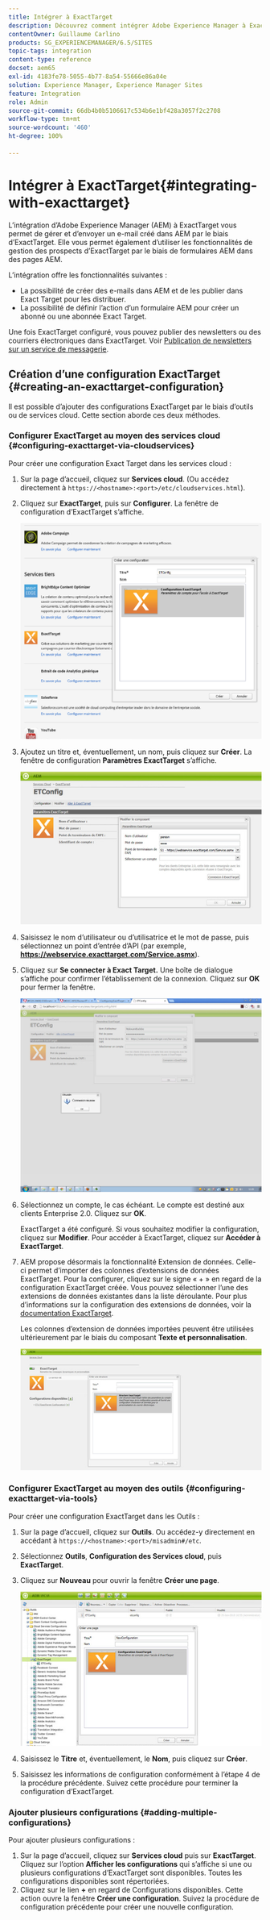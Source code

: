```yaml
---
title: Intégrer à ExactTarget
description: Découvrez comment intégrer Adobe Experience Manager à ExactTarget.
contentOwner: Guillaume Carlino
products: SG_EXPERIENCEMANAGER/6.5/SITES
topic-tags: integration
content-type: reference
docset: aem65
exl-id: 4183fe78-5055-4b77-8a54-55666e86a04e
solution: Experience Manager, Experience Manager Sites
feature: Integration
role: Admin
source-git-commit: 66db4b0b5106617c534b6e1bf428a3057f2c2708
workflow-type: tm+mt
source-wordcount: '460'
ht-degree: 100%

---
```


# Intégrer à ExactTarget{#integrating-with-exacttarget}

L’intégration d’Adobe Experience Manager (AEM) à ExactTarget vous permet de gérer et d’envoyer un e-mail créé dans AEM par le biais d’ExactTarget. Elle vous permet également d’utiliser les fonctionnalités de gestion des prospects d’ExactTarget par le biais de formulaires AEM dans des pages AEM.

L’intégration offre les fonctionnalités suivantes :

* La possibilité de créer des e-mails dans AEM et de les publier dans Exact Target pour les distribuer.
* La possibilité de définir l’action d’un formulaire AEM pour créer un abonné ou une abonnée Exact Target.

Une fois ExactTarget configuré, vous pouvez publier des newsletters ou des courriers électroniques dans ExactTarget. Voir [Publication de newsletters sur un service de messagerie](/help/sites-authoring/personalization.md).

## Création d’une configuration ExactTarget {#creating-an-exacttarget-configuration}

Il est possible d’ajouter des configurations ExactTarget par le biais d’outils ou de services cloud. Cette section aborde ces deux méthodes.

### Configurer ExactTarget au moyen des services cloud {#configuring-exacttarget-via-cloudservices}

Pour créer une configuration Exact Target dans les services cloud :

1. Sur la page d’accueil, cliquez sur **Services cloud**. (Ou accédez directement à `https://<hostname>:<port>/etc/cloudservices.html`).
1. Cliquez sur **ExactTarget**, puis sur **Configurer**. La fenêtre de configuration d’ExactTarget s’affiche.

   ![chlimage_1-19](assets/chlimage_1-19.png)

1. Ajoutez un titre et, éventuellement, un nom, puis cliquez sur **Créer**. La fenêtre de configuration **Paramètres ExactTarget** s’affiche.

   ![chlimage_1](assets/chlimage_1.jpeg)

1. Saisissez le nom d’utilisateur ou d’utilisatrice et le mot de passe, puis sélectionnez un point d’entrée d’API (par exemple, **https://webservice.exacttarget.com/Service.asmx**).
1. Cliquez sur **Se connecter à Exact Target.** Une boîte de dialogue s’affiche pour confirmer l’établissement de la connexion. Cliquez sur **OK** pour fermer la fenêtre.

   ![chlimage_1-1](assets/chlimage_1-1.jpeg)

1. Sélectionnez un compte, le cas échéant. Le compte est destiné aux clients Enterprise 2.0. Cliquez sur **OK**.

   ExactTarget a été configuré. Si vous souhaitez modifier la configuration, cliquez sur **Modifier**. Pour accéder à ExactTarget, cliquez sur **Accéder à ExactTarget**.

1. AEM propose désormais la fonctionnalité Extension de données. Celle-ci permet d’importer des colonnes d’extensions de données ExactTarget. Pour la configurer, cliquez sur le signe « + » en regard de la configuration ExactTarget créée. Vous pouvez sélectionner l’une des extensions de données existantes dans la liste déroulante. Pour plus d’informations sur la configuration des extensions de données, voir la [documentation ExactTarget](https://help.salesforce.com/s/articleView?id=sf.mc_es_data_extension_data_relationships_classic.htm&amp;type=5).

   Les colonnes d’extension de données importées peuvent être utilisées ultérieurement par le biais du composant **Texte et personnalisation**.

   ![chlimage_1-2](assets/chlimage_1-2.jpeg)

### Configurer ExactTarget au moyen des outils {#configuring-exacttarget-via-tools}

Pour créer une configuration ExactTarget dans les Outils :

1. Sur la page d’accueil, cliquez sur **Outils**. Ou accédez-y directement en accédant à `https://<hostname>:<port>/misadmin#/etc`.
1. Sélectionnez **Outils**, **Configuration des Services cloud**, puis **ExactTarget**.
1. Cliquez sur **Nouveau** pour ouvrir la fenêtre **Créer une page**.

   ![chlimage_1-34](assets/chlimage_1-3.jpeg)

1. Saisissez le **Titre** et, éventuellement, le **Nom**, puis cliquez sur **Créer**.
1. Saisissez les informations de configuration conformément à l’étape 4 de la procédure précédente. Suivez cette procédure pour terminer la configuration d’ExactTarget.

### Ajouter plusieurs configurations {#adding-multiple-configurations}

Pour ajouter plusieurs configurations :

1. Sur la page d’accueil, cliquez sur **Services cloud** puis sur **ExactTarget**. Cliquez sur l’option **Afficher les configurations** qui s’affiche si une ou plusieurs configurations d’ExactTarget sont disponibles. Toutes les configurations disponibles sont répertoriées.
1. Cliquez sur le lien **+** en regard de Configurations disponibles. Cette action ouvre la fenêtre **Créer une configuration**. Suivez la procédure de configuration précédente pour créer une nouvelle configuration.

